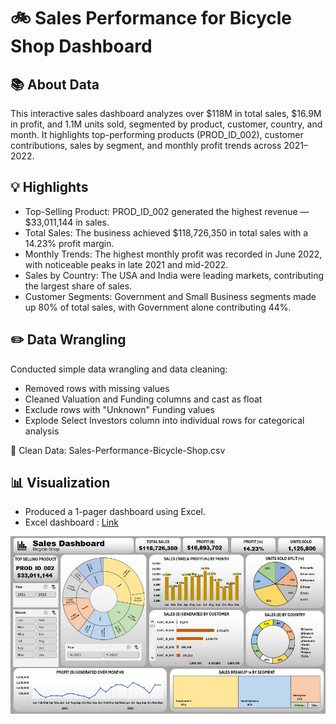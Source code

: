 # 🚲 Sales Performance for Bicycle Shop Dashboard

## 📚 About Data
This interactive sales dashboard analyzes over $118M in total sales, $16.9M in profit, and 1.1M units sold, segmented by product, customer, country, and month. It highlights top-performing products (PROD_ID_002), customer contributions, sales by segment, and monthly profit trends across 2021–2022.

## 💡 Highlights

- Top-Selling Product: PROD_ID_002 generated the highest revenue — $33,011,144 in sales.
- Total Sales: The business achieved $118,726,350 in total sales with a 14.23% profit margin.
- Monthly Trends: The highest monthly profit was recorded in June 2022, with noticeable peaks in late 2021 and mid-2022.
- Sales by Country: The USA and India were leading markets, contributing the largest share of sales.
- Customer Segments: Government and Small Business segments made up 80% of total sales, with Government alone contributing 44%.

## ✏️ Data Wrangling
Conducted simple data wrangling and data cleaning:

- Removed rows with missing values
- Cleaned Valuation and Funding columns and cast as float
- Exclude rows with "Unknown" Funding values
- Explode Select Investors column into individual rows for categorical analysis

📍 Clean Data: Sales-Performance-Bicycle-Shop.csv

## 📊 Visualization
- Produced a 1-pager dashboard using Excel.
- Excel dashboard : [Link](https://drive.google.com/uc?export=download&id=1A3GB8K0NfBIUpE0PzM2SLUkuxeDQLmqL)

![Sales Performance for Bicycle Shop](./Sales-Performance-Bicycle-Shop.JPG)
